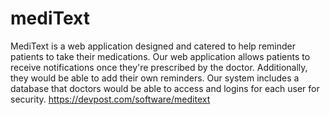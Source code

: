 # mediText  

MediText is a web application designed and catered to help reminder patients to take their medications. Our web application allows patients to receive notifications once they're prescribed by the doctor. Additionally, they would be able to add their own reminders. Our system includes a database that doctors would be able to access and logins for each user for security. 
https://devpost.com/software/meditext
